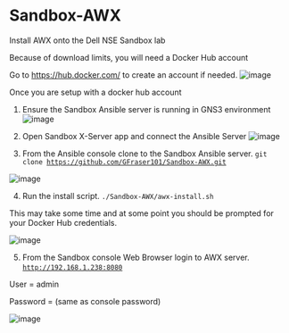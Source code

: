 # Sandbox-AWX
Install AWX onto the Dell NSE Sandbox lab

Because of download limits, you will need a Docker Hub account

Go to https://hub.docker.com/ to create an account if needed.
![image](https://user-images.githubusercontent.com/16183399/158133591-60b78b9b-9772-4c4d-9950-39dafa2ba16c.png)


Once you are setup with a docker hub account

1. Ensure the Sandbox Ansible server is running in GNS3 environment
![image](https://user-images.githubusercontent.com/16183399/158134021-12344cf3-e4bd-49d7-86e4-434210ed808e.png)


3. Open Sandbox X-Server app and connect the Ansible Server
![image](https://user-images.githubusercontent.com/16183399/158134334-029e5b46-8d04-4e74-88c4-9d8c29225731.png)


5. From the Ansible console clone to the Sandbox Ansible server. <code>git clone https://github.com/GFraser101/Sandbox-AWX.git</code>


![image](https://user-images.githubusercontent.com/16183399/158134574-b6dca161-35c7-4fa3-9b89-b0e999e94199.png)

4. Run the install script.   <code>./Sandbox-AWX/awx-install.sh</code>

This may take some time and at some point you should be prompted for your Docker Hub credentials.


![image](https://user-images.githubusercontent.com/16183399/158135048-0482604c-9e43-4e99-9574-b332ce4688c5.png)


5. From the Sandbox console Web Browser login to AWX server. <code>http://192.168.1.238:8080</code> 

User = admin

Password = (same as console password)

![image](https://user-images.githubusercontent.com/16183399/158139142-d2226336-3c87-429a-b73a-390e433e8e6d.png)

